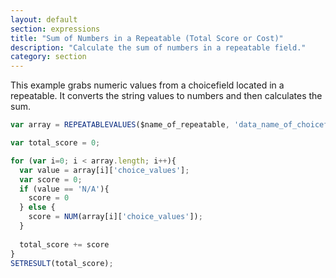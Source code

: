 ```yaml
---
layout: default
section: expressions
title: "Sum of Numbers in a Repeatable (Total Score or Cost)"
description: "Calculate the sum of numbers in a repeatable field."
category: section
---
```


This example grabs numeric values from a choicefield located in a repeatable. It converts the string values to numbers and then calculates the sum.

```js
var array = REPEATABLEVALUES($name_of_repeatable, 'data_name_of_choicefield_score');

var total_score = 0;

for (var i=0; i < array.length; i++){
  var value = array[i]['choice_values'];
  var score = 0;
  if (value == 'N/A'){
    score = 0
  } else {
    score = NUM(array[i]['choice_values']);
  }
  
  total_score += score
}
SETRESULT(total_score);
```